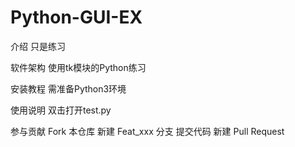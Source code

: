 # Python-GUI-EX
介绍
只是练习

软件架构
使用tk模块的Python练习

安装教程
需准备Python3环境

使用说明
双击打开test.py

参与贡献
Fork 本仓库
新建 Feat_xxx 分支
提交代码
新建 Pull Request
